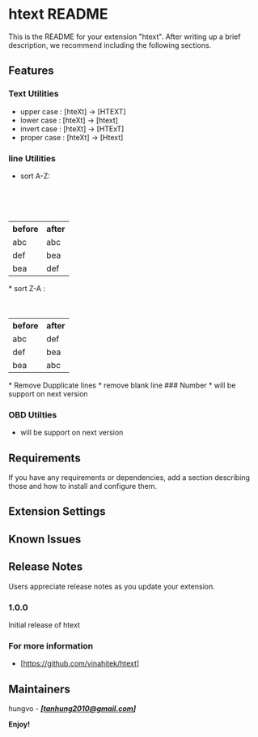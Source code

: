 # htext README

This is the README for your extension "htext". After writing up a brief description, we recommend including the following sections.

## Features
### Text Utilities
* upper case : [hteXt] -> [HTEXT]
* lower case : [hteXt] -> [htext]
* invert case : [hteXt] -> [HTExT]
* proper case :  [hteXt] -> [Htext]

### line Utilities
* sort A-Z:
<table>
<tr>
<th>before</th>
<th>after</th>
</tr>
<tr>
 <td>abc</td><td>abc</td><br>
 </tr>
 <tr>
 <td>def</td><td>bea</td><br>
 </tr>
 <tr>
 <td>bea</td><td>def</td><br>
 </tr>
 </table>
* sort Z-A :
<table>
<tr>
<th>before</th>
<th>after</th>
</tr>
<tr>
 <td>abc</td><td>def</td><br>
 </tr>
 <tr>
 <td>def</td><td>bea</td><br>
 </tr>
 <tr>
 <td>bea</td><td>abc</td><br>
 </tr>
 </table>
* Remove Dupplicate lines
* remove blank line
### Number 
* will be support on next version

### OBD Utilties
* will be support on next version

## Requirements

If you have any requirements or dependencies, add a section describing those and how to install and configure them.

## Extension Settings

## Known Issues


## Release Notes

Users appreciate release notes as you update your extension.

### 1.0.0

Initial release of htext


### For more information
* [https://github.com/vinahitek/htext]

## Maintainers ##
 hungvo  - ***[tanhung2010@gmail.com]***

**Enjoy!**
